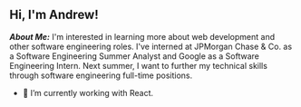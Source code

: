## Hi, I'm Andrew!

***About Me:***
I'm interested in learning more about web development and other software engineering roles. I've interned at JPMorgan Chase & Co. as a Software Engineering Summer Analyst and Google as a Software Engineering Intern. Next summer, I want to further my technical skills through software engineering full-time positions.

- 🔭 I’m currently working with React.

<!--
**andrewsantoyo/andrewsantoyo** is a ✨ _special_ ✨ repository because its `README.md` (this file) appears on your GitHub profile.

Here are some ideas to get you started:

- 🔭 I’m currently working on ...
- 🌱 I’m currently learning ...
- 👯 I’m looking to collaborate on ...
- 🤔 I’m looking for help with ...
- 💬 Ask me about ...
- 📫 How to reach me: ...
- 😄 Pronouns: ...
- ⚡ Fun fact: ...
-->

